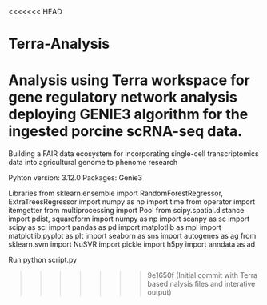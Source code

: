<<<<<<< HEAD
# Terra-Analysis
Analysis using Terra workspace for gene regulatory network analysis deploying GENIE3 algorithm for the ingested porcine scRNA-seq data. 
=======
 Building a FAIR data ecosystem for incorporating single-cell transcriptomics data into agricultural genome to phenome research


Pyhton version: 3.12.0
Packages: Genie3

Libraries
from sklearn.ensemble import RandomForestRegressor, ExtraTreesRegressor
import numpy as np
import time
from operator import itemgetter
from multiprocessing import Pool
from scipy.spatial.distance import pdist, squareform
import numpy as np
import scanpy as sc
import scipy as sci
import pandas as pd
import matplotlib as mpl
import matplotlib.pyplot as plt
import seaborn as sns
import autogenes as ag
from sklearn.svm import NuSVR
import pickle
import h5py
import anndata as ad

Run
python script.py
>>>>>>> 9e1650f (Initial commit with Terra based nalysis files and interative output)
